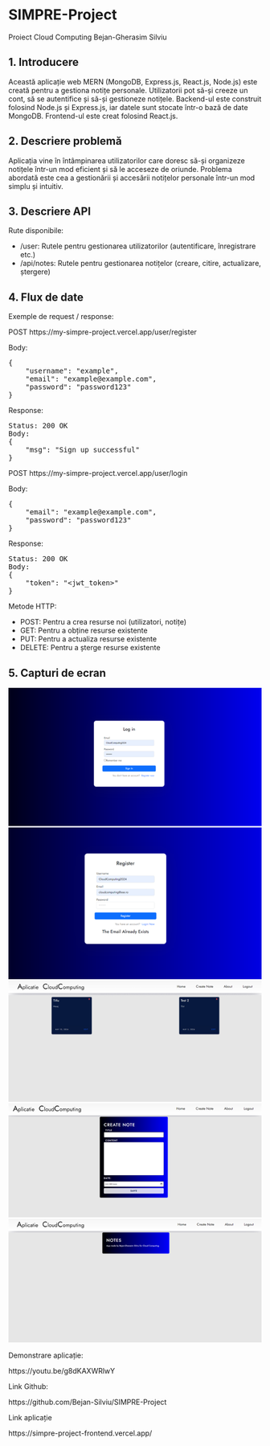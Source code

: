 <h1>SIMPRE-Project</h1>
<p>Proiect Cloud Computing Bejan-Gherasim Silviu</p>
<h2>1. Introducere</h2>

<p>Această aplicație web MERN (MongoDB, Express.js, React.js, Node.js) este creată pentru a gestiona notițe personale. Utilizatorii pot să-și creeze un cont, să se autentifice și să-și gestioneze notițele. Backend-ul este construit folosind Node.js și Express.js, iar datele sunt stocate într-o bază de date MongoDB. Frontend-ul este creat folosind React.js.</p>

<h2>2. Descriere problemă</h2>

<p>Aplicația vine în întâmpinarea utilizatorilor care doresc să-și organizeze notițele într-un mod eficient și să le acceseze de oriunde. Problema abordată este cea a gestionării și accesării notițelor personale într-un mod simplu și intuitiv.</p>

<h2>3. Descriere API</h2>

<p>Rute disponibile:</p>
<ul>
    <li>/user: Rutele pentru gestionarea utilizatorilor (autentificare, înregistrare etc.)</li>
    <li>/api/notes: Rutele pentru gestionarea notițelor (creare, citire, actualizare, ștergere)</li>
</ul>

<h2>4. Flux de date</h2>

<p>Exemple de request / response:</p>

<p>POST https://my-simpre-project.vercel.app/user/register</p>

<p>Body:</p>
<pre>
{
    "username": "example",
    "email": "example@example.com",
    "password": "password123"
}
</pre>

<p>Response:</p>
<pre>
Status: 200 OK
Body:
{
    "msg": "Sign up successful"
}
</pre>

<p>POST https://my-simpre-project.vercel.app/user/login</p>

<p>Body:</p>
<pre>
{
    "email": "example@example.com",
    "password": "password123"
}
</pre>

<p>Response:</p>
<pre>
Status: 200 OK
Body:
{
    "token": "&lt;jwt_token&gt;"
}
</pre>

<p>Metode HTTP:</p>
<ul>
    <li>POST: Pentru a crea resurse noi (utilizatori, notițe)</li>
    <li>GET: Pentru a obține resurse existente</li>
    <li>PUT: Pentru a actualiza resurse existente</li>
    <li>DELETE: Pentru a șterge resurse existente</li>
</ul>


<h2>5. Capturi de ecran</h2>
<img src="https://raw.githubusercontent.com/Bejan-Silviu/SIMPRE-Project/main/images/1.png" alt="Image 1">
<img src="https://raw.githubusercontent.com/Bejan-Silviu/SIMPRE-Project/main/images/2.png" alt="Image 2">
<img src="https://raw.githubusercontent.com/Bejan-Silviu/SIMPRE-Project/main/images/3.png" alt="Image 3">
<img src="https://raw.githubusercontent.com/Bejan-Silviu/SIMPRE-Project/main/images/4.png" alt="Image 4">
<img src="https://raw.githubusercontent.com/Bejan-Silviu/SIMPRE-Project/main/images/5.png" alt="Image 5">


<p>Demonstrare aplicație:</p>
https://youtu.be/g8dKAXWRlwY

<p>Link Github:</p>
https://github.com/Bejan-Silviu/SIMPRE-Project

<p>Link aplicație</p>
https://simpre-project-frontend.vercel.app/

</html>
